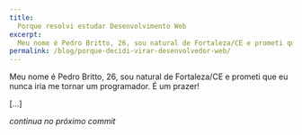 ```yaml
---
title:
  Porque resolvi estudar Desenvolvimento Web
excerpt:
  Meu nome é Pedro Britto, 26, sou natural de Fortaleza/CE e prometi que eu nunca iria me tornar um programador. É um prazer!
permalink: /blog/porque-decidi-virar-desenvolvedor-web/
---
```


Meu nome é Pedro Britto, 26, sou natural de Fortaleza/CE e prometi que eu nunca iria me tornar um programador. É um prazer!

[...]

_continua no próximo commit_
